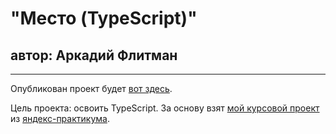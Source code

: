 # "Место (TypeScript)"
## автор: Аркадий Флитман
------



Опубликован проект будет [вот здесь](https://konjvpaljto.github.io/mesto-ts/). 
 
Цель проекта: освоить  TypeScript. 
За основу взят [мой курсовой проект](https://github.com/konjvpaljto/mesto/) из [яндекс-практикума](https://praktikum.yandex.ru). 